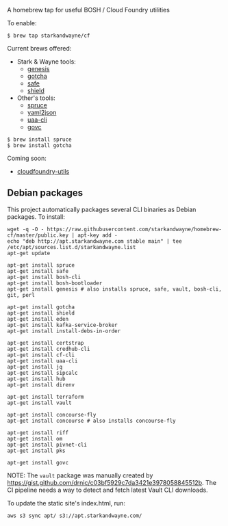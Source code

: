 A homebrew tap for useful BOSH / Cloud Foundry utilities

To enable:

```
$ brew tap starkandwayne/cf
```

Current brews offered:

- Stark & Wayne tools:
  - [genesis](https://github.com/starkandwayne/genesis)
  - [gotcha](https://github.com/starkandwayne/gotcha)
  - [safe](https://github.com/starkandwayne/safe)
  - [shield](https://github.com/starkandwayne/shield)
- Other's tools:
  - [spruce](https://github.com/geofffranks/spruce)
  - [yaml2json](https://github.com/bronze1man/go-yaml2json)
  - [uaa-cli](https://github.com/cloudfoundry-incubator/uaa-cli)
  - [govc](https://github.com/vmware/govmomi)

```plain
$ brew install spruce
$ brew install gotcha
```

Coming soon:
- [cloudfoundry-utils](https://github.com/starkandwayne/cloudfoundry-utils)

## Debian packages

This project automatically packages several CLI binaries as Debian packages. To install:

```
wget -q -O - https://raw.githubusercontent.com/starkandwayne/homebrew-cf/master/public.key | apt-key add -
echo "deb http://apt.starkandwayne.com stable main" | tee /etc/apt/sources.list.d/starkandwayne.list
apt-get update

apt-get install spruce
apt-get install safe
apt-get install bosh-cli
apt-get install bosh-bootloader
apt-get install genesis # also installs spruce, safe, vault, bosh-cli, git, perl

apt-get install gotcha
apt-get install shield
apt-get install eden
apt-get install kafka-service-broker
apt-get install install-debs-in-order

apt-get install certstrap
apt-get install credhub-cli
apt-get install cf-cli
apt-get install uaa-cli
apt-get install jq
apt-get install sipcalc
apt-get install hub
apt-get install direnv

apt-get install terraform
apt-get install vault

apt-get install concourse-fly
apt-get install concourse # also installs concourse-fly

apt-get install riff
apt-get install om
apt-get install pivnet-cli
apt-get install pks

apt-get install govc
```

NOTE: The `vault` package was manually created by https://gist.github.com/drnic/c03bf5929c7da3421e3978058845512b. The CI pipeline needs a way to detect and fetch latest Vault CLI downloads.

To update the static site's index.html, run:

```
aws s3 sync apt/ s3://apt.starkandwayne.com/
```
